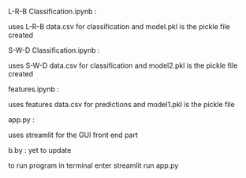 L-R-B Classification.ipynb :

uses L-R-B data.csv for classification
and model.pkl is the pickle file created

S-W-D Classification.ipynb :

uses S-W-D data.csv for classification
and model2.pkl is the pickle file created

features.ipynb :

uses features data.csv for predictions
and model1.pkl is the pickle file

app.py :

uses streamlit for the GUI front end part

b.by : yet to update


to run program in terminal enter streamlit run app.py
